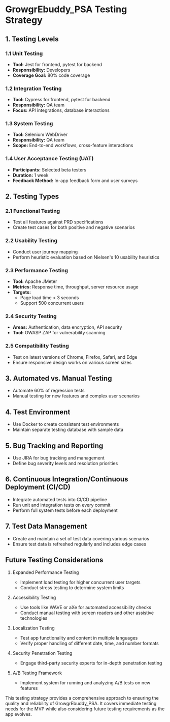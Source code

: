 # GrowgrEbuddy_PSA Testing Strategy

## 1. Testing Levels

### 1.1 Unit Testing
- **Tool:** Jest for frontend, pytest for backend
- **Responsibility:** Developers
- **Coverage Goal:** 80% code coverage

### 1.2 Integration Testing
- **Tool:** Cypress for frontend, pytest for backend
- **Responsibility:** QA team
- **Focus:** API integrations, database interactions

### 1.3 System Testing
- **Tool:** Selenium WebDriver
- **Responsibility:** QA team
- **Scope:** End-to-end workflows, cross-feature interactions

### 1.4 User Acceptance Testing (UAT)
- **Participants:** Selected beta testers
- **Duration:** 1 week
- **Feedback Method:** In-app feedback form and user surveys

## 2. Testing Types

### 2.1 Functional Testing
- Test all features against PRD specifications
- Create test cases for both positive and negative scenarios

### 2.2 Usability Testing
- Conduct user journey mapping
- Perform heuristic evaluation based on Nielsen's 10 usability heuristics

### 2.3 Performance Testing
- **Tool:** Apache JMeter
- **Metrics:** Response time, throughput, server resource usage
- **Targets:** 
  - Page load time < 3 seconds
  - Support 500 concurrent users

### 2.4 Security Testing
- **Areas:** Authentication, data encryption, API security
- **Tool:** OWASP ZAP for vulnerability scanning

### 2.5 Compatibility Testing
- Test on latest versions of Chrome, Firefox, Safari, and Edge
- Ensure responsive design works on various screen sizes

## 3. Automated vs. Manual Testing
- Automate 60% of regression tests
- Manual testing for new features and complex user scenarios

## 4. Test Environment
- Use Docker to create consistent test environments
- Maintain separate testing database with sample data

## 5. Bug Tracking and Reporting
- Use JIRA for bug tracking and management
- Define bug severity levels and resolution priorities

## 6. Continuous Integration/Continuous Deployment (CI/CD)
- Integrate automated tests into CI/CD pipeline
- Run unit and integration tests on every commit
- Perform full system tests before each deployment

## 7. Test Data Management
- Create and maintain a set of test data covering various scenarios
- Ensure test data is refreshed regularly and includes edge cases

## Future Testing Considerations

1. Expanded Performance Testing
   - Implement load testing for higher concurrent user targets
   - Conduct stress testing to determine system limits

2. Accessibility Testing
   - Use tools like WAVE or aXe for automated accessibility checks
   - Conduct manual testing with screen readers and other assistive technologies

3. Localization Testing
   - Test app functionality and content in multiple languages
   - Verify proper handling of different date, time, and number formats

4. Security Penetration Testing
   - Engage third-party security experts for in-depth penetration testing

5. A/B Testing Framework
   - Implement system for running and analyzing A/B tests on new features

This testing strategy provides a comprehensive approach to ensuring the quality and reliability of GrowgrEbuddy_PSA. It covers immediate testing needs for the MVP while also considering future testing requirements as the app evolves.
